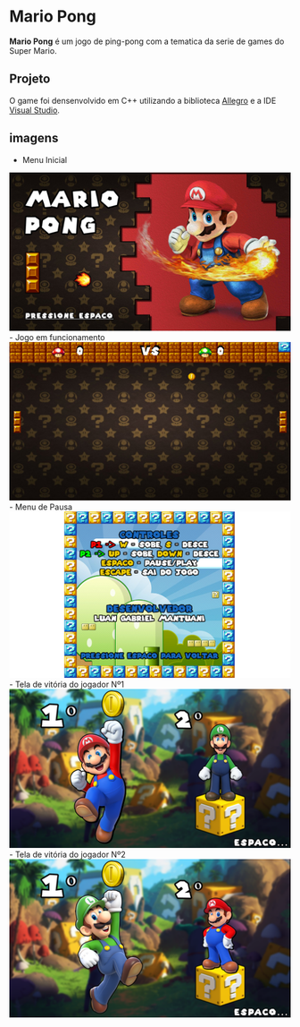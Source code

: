 # Mario Pong
**Mario Pong** é um jogo de ping-pong com a tematica da serie de games do Super Mario.
 
## Projeto
O game foi densenvolvido em C++ utilizando a biblioteca [Allegro](https://liballeg.org/) e a IDE [Visual Studio](https://visualstudio.microsoft.com/pt-br/vs/).

## imagens
- Menu Inicial
<img src="MarioPong/recursos/menu_inicial.png">
- Jogo em funcionamento
<img src="MarioPong/recursos/game.png">
- Menu de Pausa
<img src="MarioPong/recursos/menu_pausa.png">
- Tela de vitória do jogador Nº1
<img src="MarioPong/recursos/mario_vitoria.png">
- Tela de vitória do jogador Nº2
<img src="MarioPong/recursos/luigi_vitoria.png">
